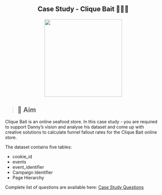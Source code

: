 ## <p align="center">Case Study - Clique Bait 🦑🍤🦪 </p>
<p align='Center'>
   <img width = '250' height='250' src='https://8weeksqlchallenge.com/images/case-study-designs/6.png'
</p>     
 
 >## 🏹 Aim
Clique Bait is an online seafood store. In this case study - you are required to support Danny’s vision and analyse his dataset and come up with creative     solutions to calculate funnel fallout rates for the Clique Bait online store.
 
  The dataset contains five tables:
   - cookie_id
   - events
   - event_identifier
   - Campaign Identifier
   - Page Hierarchy
   
 Complete list of questions are available here: [Case Study Questions](https://8weeksqlchallenge.com/case-study-6/)

